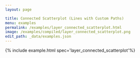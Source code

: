 ```yaml
---
layout: page

title: Connected Scatterplot (Lines with Custom Paths)
menu: examples
permalink: /examples/layer_connected_scatterplot.html
image: /examples/compiled/layer_connected_scatterplot.png
edit_path: _data/examples.json
---
```




{% include example.html spec='layer_connected_scatterplot'%}
